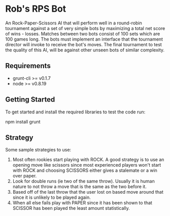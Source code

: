 # Rob's RPS Bot

An Rock-Paper-Scissors AI that will perform well in a round-robin
tournament against a set of very simple bots by maximizing a total net
score of wins - losses.  Matches between two bots consist of 100 sets
which are 100 games long.  The bots must implement an interface that
the tournament director will invoke to receive the bot's moves.  The
final tournament to test the quality of this AI, will be against other
unseen bots of similar complexity.

## Requirements

  * grunt-cli >= v0.1.7
  * node  >= v0.8.19
  
## Getting Started

To get started and install the required libraries to test the code
run:

  npm install
  grunt
  
## Strategy

Some sample strategies to use:

1. Most often rookies start playing with ROCK.  A good strategy is
   to use an opening move like scissors since most experienced
   players won't start with ROCK and choosing SCISSORS either
   gives a stalemate or a win over paper.
2. Look for double runs (ie two of the same throw).  Usually it is
   human nature to not throw a move that is the same as the two
   before it.
3. Based off of the last throw that the user lost on based move
   around that since it is unlikely to be played again.
4. When all else fails play with PAPER since it has been shown to
   that SCISSOR has been played the least amount statistically.


